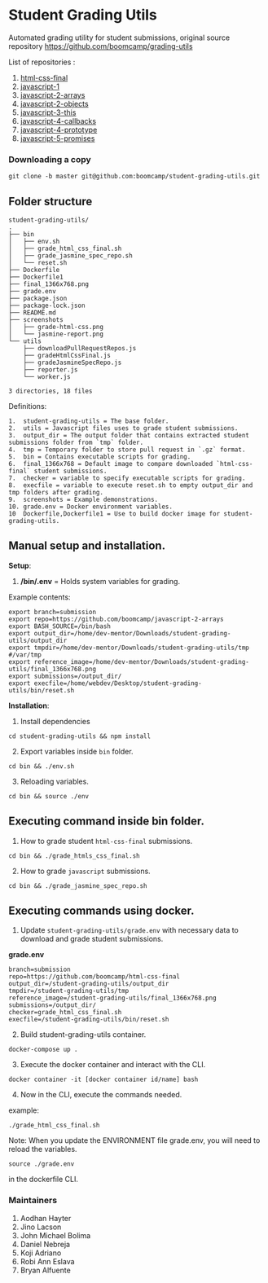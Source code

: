 # Student Grading Utils
Automated grading utility for student submissions, original source repository https://github.com/boomcamp/grading-utils

List of repositories :

1. [html-css-final](https://github.com/boomcamp/html-css-final)
2. [javascript-1](https://github.com/boomcamp/javascript-1)
3. [javascript-2-arrays](https://github.com/boomcamp/javascript-2-arrays)
4. [javascript-2-objects](https://github.com/boomcamp/javascript-2-objects)
5. [javascript-3-this](https://github.com/boomcamp/javascript-3-this)
6. [javascript-4-callbacks](https://github.com/boomcamp/javascript-4-callbacks)
7. [javascript-4-prototype](https://github.com/boomcamp/javascript-4-prototype)
8. [javascript-5-promises](https://github.com/boomcamp/javascript-5-promises)


### Downloading a copy
```
git clone -b master git@github.com:boomcamp/student-grading-utils.git
```


## Folder structure
```
student-grading-utils/
.
├── bin
│   ├── env.sh
│   ├── grade_html_css_final.sh
│   ├── grade_jasmine_spec_repo.sh
│   └── reset.sh
├── Dockerfile
├── Dockerfile1
├── final_1366x768.png
├── grade.env
├── package.json
├── package-lock.json
├── README.md
├── screenshots
│   ├── grade-html-css.png
│   └── jasmine-report.png
└── utils
    ├── downloadPullRequestRepos.js
    ├── gradeHtmlCssFinal.js
    ├── gradeJasmineSpecRepo.js
    ├── reporter.js
    └── worker.js

3 directories, 18 files

```

Definitions:

```
1.  student-grading-utils = The base folder.
2.  utils = Javascript files uses to grade student submissions.
3.  output_dir = The output folder that contains extracted student submissions folder from `tmp` folder.
4.  tmp = Temporary folder to store pull request in `.gz` format.
5.  bin = Contains executable scripts for grading.
6.  final_1366x768 = Default image to compare downloaded `html-css-final` student submissions.
7.  checker = variable to specify executable scripts for grading.
8.  execfile = variable to execute reset.sh to empty output_dir and tmp folders after grading.
9.  screenshots = Example demonstrations.
10. grade.env = Docker environment variables.
10  Dockerfile,Dockerfile1 = Use to build docker image for student-grading-utils.
```
  

## Manual setup and installation.

**Setup**:

1. **/bin/.env** = Holds system variables for grading.

Example contents:

```
export branch=submission
export repo=https://github.com/boomcamp/javascript-2-arrays
export BASH_SOURCE=/bin/bash
export output_dir=/home/dev-mentor/Downloads/student-grading-utils/output_dir
export tmpdir=/home/dev-mentor/Downloads/student-grading-utils/tmp #/var/tmp
export reference_image=/home/dev-mentor/Downloads/student-grading-utils/final_1366x768.png
export submissions=/output_dir/
export execfile=/home/webdev/Desktop/student-grading-utils/bin/reset.sh

```

  

**Installation**:

1. Install dependencies

```
cd student-grading-utils && npm install
```

2. Export variables inside `bin` folder.

```
cd bin && ./env.sh
```

3. Reloading variables.

```
cd bin && source ./env
```

  
## Executing command inside bin folder.

1. How to grade student `html-css-final` submissions.

```
cd bin && ./grade_htmls_css_final.sh

```

2. How to grade `javascript` submissions.

```
cd bin && ./grade_jasmine_spec_repo.sh

```

## Executing commands using docker.

1. Update `student-grading-utils/grade.env` with necessary data to download and grade student submissions.

**grade.env**

```
branch=submission
repo=https://github.com/boomcamp/html-css-final
output_dir=/student-grading-utils/output_dir
tmpdir=/student-grading-utils/tmp
reference_image=/student-grading-utils/final_1366x768.png
submissions=/output_dir/
checker=grade_html_css_final.sh
execfile=/student-grading-utils/bin/reset.sh

```

2. Build student-grading-utils container.
```
docker-compose up .
```
3. Execute the docker container and interact with the CLI.
```
docker container -it [docker container id/name] bash
```

4. Now in the CLI, execute the commands needed.

example:

```
./grade_html_css_final.sh
```

Note: When you update the ENVIRONMENT file grade.env, 
you will need to reload the variables.
```
source ./grade.env 
```

in the dockerfile CLI.

### Maintainers

1. Aodhan Hayter 
2. Jino Lacson
3. John Michael Bolima
4. Daniel Nebreja
5. Koji Adriano
6. Robi Ann Eslava
7. Bryan Alfuente

